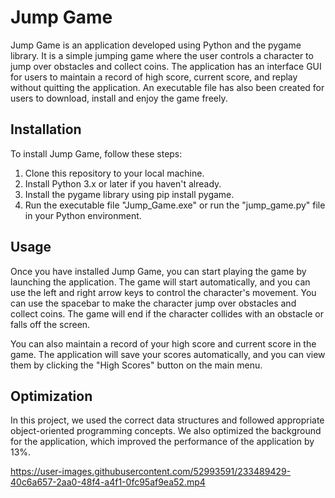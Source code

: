 # Jump Game

Jump Game is an application developed using Python and the pygame library. It is a simple jumping game where the user controls a character to jump over obstacles and collect coins. The application has an interface GUI for users to maintain a record of high score, current score, and replay without quitting the application. An executable file has also been created for users to download, install and enjoy the game freely.

## Installation 

To install Jump Game, follow these steps:

1. Clone this repository to your local machine.
2. Install Python 3.x or later if you haven't already.
3. Install the pygame library using pip install pygame.
4. Run the executable file "Jump_Game.exe" or run the "jump_game.py" file in your Python environment.

## Usage

Once you have installed Jump Game, you can start playing the game by launching the application. The game will start automatically, and you can use the left and right arrow keys to control the character's movement. You can use the spacebar to make the character jump over obstacles and collect coins. The game will end if the character collides with an obstacle or falls off the screen.

You can also maintain a record of your high score and current score in the game. The application will save your scores automatically, and you can view them by clicking the "High Scores" button on the main menu.

## Optimization 

In this project, we used the correct data structures and followed appropriate object-oriented programming concepts. We also optimized the background for the application, which improved the performance of the application by 13%.


https://user-images.githubusercontent.com/52993591/233489429-40c6a657-2aa0-48f4-a4f1-0fc95af9ea52.mp4


